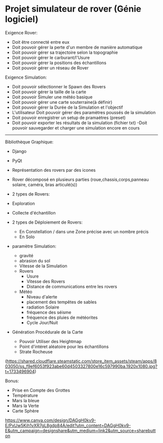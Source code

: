  # Projet simulateur de rover (Génie logiciel)
Exigence Rover:
- Doit être connecté entre eux
- Doit pouvoir gérer la perte d'un membre de manière automatique
- Doit pouvoir gérer sa trajectoire selon la topographie
- Doit pouvoir gérer le carburant/l'Usure
- Doit pouvoir gérer la positions des échantillons
- Doit pouvoir gérer un réseau de Rover

Exigence Simulation:
- Doit pouvoir sélectionner le Spawn des Rovers
- Doit pouvoir gérer la taille de la carte
- Doit pouvoir Simuler une météo basique
- Doit pouvoir gérer une carte souterraine(à définir)
- Doit pouvoir gérer la Durée de la Simulation et l'objectif
- L'utilisateur Doit pouvoir gérer des paramètres poussés de la simulation
- Doit pouvoir enregistrer un setup de pramaètres (preset)
- Doit pouvoir exporter les résultats de la simulation (fichier txt)
-Doit pouvoir sauvegarder et charger une simulation encore en cours

----------
Bibliothèque Graphique:
- Django
- PyQt


- Représentation des rovers par des icones
- Rover décomposé en plusieurs parties (roue,chassis,corps,panneau solaire, caméra, bras articulé(s))
- 2 types de Rovers:
 - Exploration
 - Collecte d'échantillon
- 2 types de Déploiement de Rovers:
  - En Constellation / dans une Zone précise avec un nombre précis
  - En Solo
- paramètre Simulation:
  - gravité
  - abrasion du sol
  - Vitesse de la Simulation
  - Rovers
     - Usure
     - Vitesse des Rovers
     - Distance de communications entre les rovers
  - Météo
     - Niveau d'alerte
     - placement des tempêtes de sables
     - radiation Solaire
     - fréquence des séisme
     - fréquence des pluies de météorites
     - Cycle Jour/Nuit
- Génération Procédurale de la Carte
  - Pouvoir Utiliser des Heightmap
  - Point d'intéret aléatoire pour les échantillons
  - Strate Rocheuse

(https://shared.cloudflare.steamstatic.com/store_item_assets/steam/apps/803050/ss_f9ef6053f923abe60d4503327800e16c597990ba.1920x1080.jpg?t=1733496904)

Bonus:
- Prise en Compte des Grottes
- Température
- Mars la bleue
- Mars la Verte
- Carte Sphère

https://www.canva.com/design/DAGgH0kv9-E/PxUw5Kih1vXR7gL8gdp84A/edit?utm_content=DAGgH0kv9-E&utm_campaign=designshare&utm_medium=link2&utm_source=sharebutton
